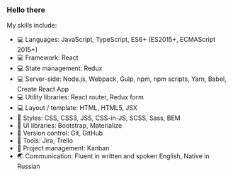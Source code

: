 ### Hello there 

My skills include:
- :computer: Languages: JavaScript, TypeScript, ES6+ (ES2015+, ECMAScript 2015+)
- :computer: Framework: React
- :computer: State management: Redux
- :computer: Server-side: Node.js, Webpack, Gulp, npm, npm scripts, Yarn, Babel, Create React App
- :computer: Utility libraries: React router, Redux form
- :computer: Layout / template: HTML, HTML5, JSX
- :watermelon: Styles: CSS, CSS3, JSS, CSS-in-JS, SCSS, Sass, BEM
- :watermelon: UI libraries: Bootstrap, Materialize
- :electric_plug: Version control: Git, GitHub
- :electric_plug: Tools: Jira, Trello
- :electric_plug: Project management: Kanban
- :earth_asia: Communication: Fluent in written and spoken English, Native in Russian
